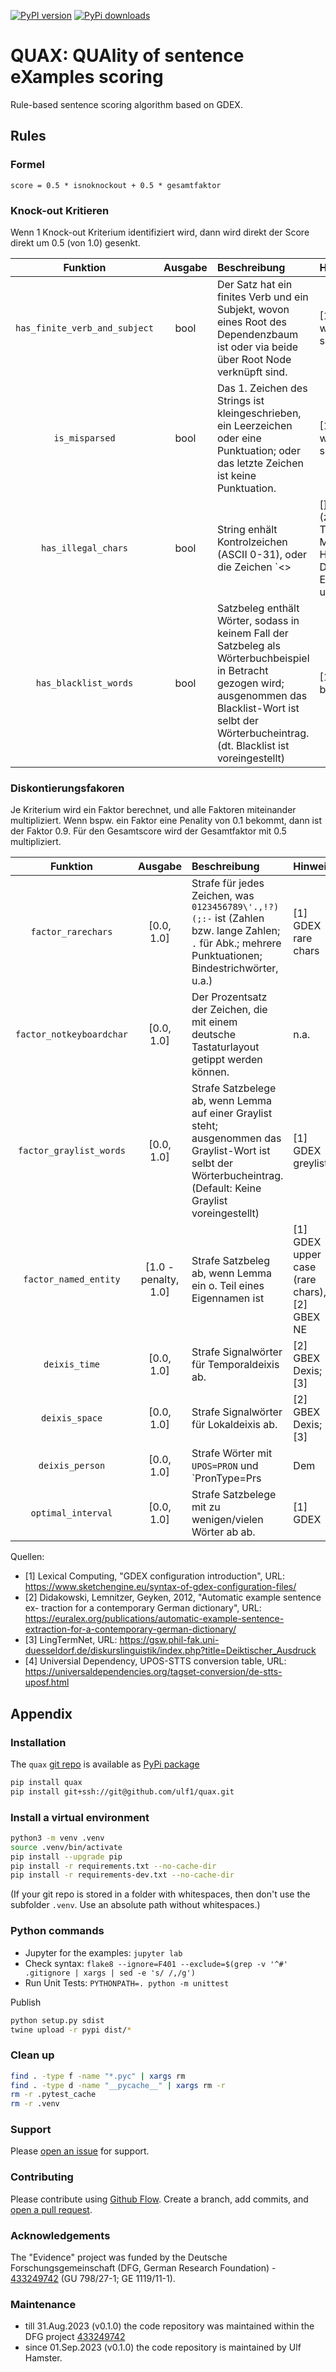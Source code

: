 [![PyPI version](https://badge.fury.io/py/quax.svg)](https://badge.fury.io/py/quax)
[![PyPi downloads](https://img.shields.io/pypi/dm/quax)](https://img.shields.io/pypi/dm/quax)

# QUAX: QUAlity of sentence eXamples scoring
Rule-based sentence scoring algorithm based on GDEX.


## Rules

### Formel

```
score = 0.5 * isnoknockout + 0.5 * gesamtfaktor
```

### Knock-out Kritieren
Wenn 1 Knock-out Kriterium identifiziert wird, dann wird direkt der Score direkt um 0.5 (von 1.0) gesenkt.

| Funktion | Ausgabe | Beschreibung | Hinweis |
|:---:|:---:|:---|:---|
| `has_finite_verb_and_subject` | bool | Der Satz hat ein finites Verb und ein Subjekt, wovon eines Root des Dependenzbaum ist oder via beide über Root Node verknüpft sind. | [1] GDEX whole sentence |
| `is_misparsed` | bool | Das 1. Zeichen des Strings ist kleingeschrieben, ein Leerzeichen oder eine Punktuation; oder das letzte Zeichen ist keine Punktuation. | [1] GDEX whole sentence |
| `has_illegal_chars` | bool | String enhält Kontrolzeichen (ASCII 0-31), oder die Zeichen `<>|[]/\^@'` (z.B. HTML Tags, Markdown Hyperlinks, Dateipfade, E-Mail, u.a.) | [1] GDEX illegal chars |
| `has_blacklist_words` | bool | Satzbeleg enthält Wörter, sodass in keinem Fall der Satzbeleg als Wörterbuchbeispiel in Betracht gezogen wird; ausgenommen das Blacklist-Wort ist selbt der Wörterbucheintrag. (dt. Blacklist ist voreingestellt) | [1] GDEX blacklist |

### Diskontierungsfakoren
Je Kriterium wird ein Faktor berechnet, und alle Faktoren miteinander multipliziert. 
Wenn bspw. ein Faktor eine Penality von 0.1 bekommt, dann ist der Faktor 0.9.
Für den Gesamtscore wird der Gesamtfaktor mit 0.5 multipliziert.

| Funktion | Ausgabe | Beschreibung | Hinweis |
|:---:|:---:|:---|:---|
| `factor_rarechars` | [0.0, 1.0] | Strafe für jedes Zeichen, was `0123456789\'.,!?)(;:-` ist (Zahlen bzw. lange Zahlen; `.` für Abk.; mehrere Punktuationen; Bindestrichwörter, u.a.) | [1] GDEX rare chars |
| `factor_notkeyboardchar` | [0.0, 1.0] | Der Prozentsatz der Zeichen, die mit einem deutsche Tastaturlayout getippt werden können. | n.a. |
| `factor_graylist_words` | [0.0, 1.0] | Strafe Satzbelege ab, wenn Lemma auf einer Graylist steht; ausgenommen das Graylist-Wort ist selbt der Wörterbucheintrag. (Default: Keine Graylist voreingestellt) | [1] GDEX greylist |
| `factor_named_entity` | [1.0 - penalty, 1.0] | Strafe Satzbeleg ab, wenn Lemma ein o. Teil eines Eigennamen ist | [1] GDEX upper case (rare chars), [2] GBEX NE |
| `deixis_time` | [0.0, 1.0] | Strafe Signalwörter für Temporaldeixis ab. | [2] GBEX Dexis; [3] |
| `deixis_space` | [0.0, 1.0] | Strafe Signalwörter für Lokaldeixis ab. | [2] GBEX Dexis; [3] |
| `deixis_person` | [0.0, 1.0] | Strafe Wörter mit `UPOS=PRON` und `PronType=Prs|Dem|Ind|Neg|Tot` ab. Entspricht STTS PoS-Tags `PDS` (`PRON` + `Dem`, z.B, das, dies, die, diese, der), `PIS` (`PRON` + `Ind|Neg|Tot`, z.B, man, allem, nichts, alles, mehr), `PPER` (`PRON` + `Prs`, z.B, es, sie, er, wir, ich), `PPOSS` (`PRON` + `Prs`, z.B, ihren, Seinen, seinem, unsrigen, meiner). | [1] GDEX graylist PoS- Tags, [2] GBEX Dexis; [3], [4] |
| `optimal_interval` | [0.0, 1.0] | Strafe Satzbelege mit zu wenigen/vielen Wörter ab ab. | [1] GDEX |


Quellen:
- [1] Lexical Computing, "GDEX configuration introduction", URL: https://www.sketchengine.eu/syntax-of-gdex-configuration-files/
- [2] Didakowski, Lemnitzer, Geyken, 2012, "Automatic example sentence ex- traction for a contemporary German dictionary", URL: https://euralex.org/publications/automatic-example-sentence-extraction-for-a-contemporary-german-dictionary/
- [3] LingTermNet, URL: https://gsw.phil-fak.uni-duesseldorf.de/diskurslinguistik/index.php?title=Deiktischer_Ausdruck
- [4] Universial Dependency, UPOS-STTS conversion table, URL: https://universaldependencies.org/tagset-conversion/de-stts-uposf.html


## Appendix

### Installation
The `quax` [git repo](http://github.com/ulf1/quax) is available as [PyPi package](https://pypi.org/project/quax)

```sh
pip install quax
pip install git+ssh://git@github.com/ulf1/quax.git
```

### Install a virtual environment

```sh
python3 -m venv .venv
source .venv/bin/activate
pip install --upgrade pip
pip install -r requirements.txt --no-cache-dir
pip install -r requirements-dev.txt --no-cache-dir
```

(If your git repo is stored in a folder with whitespaces, then don't use the subfolder `.venv`. Use an absolute path without whitespaces.)

### Python commands

* Jupyter for the examples: `jupyter lab`
* Check syntax: `flake8 --ignore=F401 --exclude=$(grep -v '^#' .gitignore | xargs | sed -e 's/ /,/g')`
* Run Unit Tests: `PYTHONPATH=. python -m unittest`

Publish

```sh
python setup.py sdist 
twine upload -r pypi dist/*
```

### Clean up 

```sh
find . -type f -name "*.pyc" | xargs rm
find . -type d -name "__pycache__" | xargs rm -r
rm -r .pytest_cache
rm -r .venv
```


### Support
Please [open an issue](https://github.com/ulf1/quax/issues/new) for support.


### Contributing
Please contribute using [Github Flow](https://guides.github.com/introduction/flow/). Create a branch, add commits, and [open a pull request](https://github.com/ulf1/quax/compare/).


### Acknowledgements
The "Evidence" project was funded by the Deutsche Forschungsgemeinschaft (DFG, German Research Foundation) - [433249742](https://gepris.dfg.de/gepris/projekt/433249742) (GU 798/27-1; GE 1119/11-1).

### Maintenance
- till 31.Aug.2023 (v0.1.0) the code repository was maintained within the DFG project [433249742](https://gepris.dfg.de/gepris/projekt/433249742)
- since 01.Sep.2023 (v0.1.0) the code repository is maintained by Ulf Hamster.